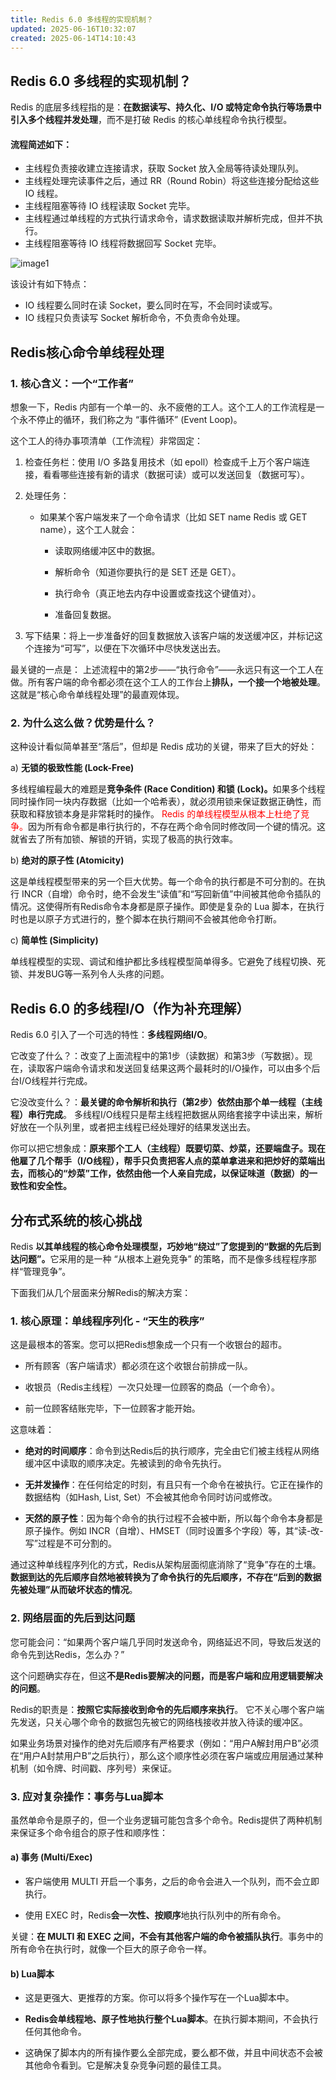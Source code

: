```yaml
---
title: Redis 6.0 多线程的实现机制？
updated: 2025-06-16T10:32:07
created: 2025-06-14T14:10:43
---
```


## Redis 6.0 多线程的实现机制？
Redis 的底层多线程指的是：**在数据读写、持久化、I/O 或特定命令执行等场景中引入多个线程并发处理**，而不是打破 Redis 的核心单线程命令执行模型。
#### 流程简述如下：
- 主线程负责接收建立连接请求，获取 Socket 放入全局等待读处理队列。
- 主线程处理完读事件之后，通过 RR（Round Robin）将这些连接分配给这些 IO 线程。
- 主线程阻塞等待 IO 线程读取 Socket 完毕。
- 主线程通过单线程的方式执行请求命令，请求数据读取并解析完成，但并不执行。
- 主线程阻塞等待 IO 线程将数据回写 Socket 完毕。

![image1](../../resources/79b47a25358141a39b772409192a977c.jpg)

该设计有如下特点：
- IO 线程要么同时在读 Socket，要么同时在写，不会同时读或写。
- IO 线程只负责读写 Socket 解析命令，不负责命令处理。

## Redis核心命令单线程处理
### 1. 核心含义：一个“工作者”
想象一下，Redis 内部有一个单一的、永不疲倦的工人。这个工人的工作流程是一个永不停止的循环，我们称之为 “事件循环” (Event Loop)。

这个工人的待办事项清单（工作流程）非常固定：

1. 检查任务栏：使用 I/O 多路复用技术（如 epoll）检查成千上万个客户端连接，看看哪些连接有新的请求（数据可读）或可以发送回复（数据可写）。

2. 处理任务：

    - 如果某个客户端发来了一个命令请求（比如 SET name Redis 或 GET name），这个工人就会：

        - 读取网络缓冲区中的数据。

        - 解析命令（知道你要执行的是 SET 还是 GET）。

        - 执行命令（真正地去内存中设置或查找这个键值对）。

        - 准备回复数据。

3. 写下结果：将上一步准备好的回复数据放入该客户端的发送缓冲区，并标记这个连接为“可写”，以便在下次循环中尽快发送出去。

最关键的一点是： 上述流程中的第2步——“执行命令”——永远只有这一个工人在做。所有客户端的命令都必须在这个工人的工作台上<b>排队，一个接一个地被处理</b>。这就是“核心命令单线程处理”的最直观体现。

### 2. 为什么这么做？优势是什么？
这种设计看似简单甚至“落后”，但却是 Redis 成功的关键，带来了巨大的好处：

a) <b>无锁的极致性能 (Lock-Free)</b>

多线程编程最大的难题是<b>竞争条件 (Race Condition) 和锁 (Lock)。</b>如果多个线程同时操作同一块内存数据（比如一个哈希表），就必须用锁来保证数据正确性，而获取和释放锁本身是非常耗时的操作。
<font style = "color:red">Redis 的单线程模型从根本上杜绝了竞争。</font>因为所有命令都是串行执行的，不存在两个命令同时修改同一个键的情况。这就省去了所有加锁、解锁的开销，实现了极高的执行效率。

b) <b>绝对的原子性 (Atomicity)</b>

这是单线程模型带来的另一个巨大优势。每一个命令的执行都是不可分割的。在执行 INCR（自增）命令时，绝不会发生“读值”和“写回新值”中间被其他命令插队的情况。这使得所有Redis命令本身都是原子操作。即使是复杂的 Lua 脚本，在执行时也是以原子方式进行的，整个脚本在执行期间不会被其他命令打断。

c) <b>简单性 (Simplicity)</b>

单线程模型的实现、调试和维护都比多线程模型简单得多。它避免了线程切换、死锁、并发BUG等一系列令人头疼的问题。

## Redis 6.0 的多线程I/O（作为补充理解）
Redis 6.0 引入了一个可选的特性：**多线程网络I/O**。

它改变了什么？：改变了上面流程中的第1步（读数据）和第3步（写数据）。现在，读取客户端命令请求和发送回复结果这两个最耗时的I/O操作，可以由多个后台I/O线程并行完成。

它没改变什么？：**最关键的命令解析和执行（第2步）依然由那个单一线程（主线程）串行完成**。 多线程I/O线程只是帮主线程把数据从网络套接字中读出来，解析好放在一个队列里，或者把主线程已经处理好的结果发送出去。

你可以把它想象成：<b>原来那个工人（主线程）既要切菜、炒菜，还要端盘子。现在他雇了几个帮手（I/O线程），帮手只负责把客人点的菜单拿进来和把炒好的菜端出去，而核心的“炒菜”工作，依然由他一个人亲自完成，以保证味道（数据）的一致性和安全性。</b>

## 分布式系统的核心挑战
Redis <b>以其单线程的核心命令处理模型，巧妙地“绕过”了您提到的“数据的先后到达问题”。</b>它采用的是一种 “从根本上避免竞争” 的策略，而不是像多线程程序那样“管理竞争”。

下面我们从几个层面来分解Redis的解决方案：

### 1. 核心原理：单线程序列化 - “天生的秩序”
这是最根本的答案。您可以把Redis想象成一个只有一个收银台的超市。

- 所有顾客（客户端请求）都必须在这个收银台前排成一队。

- 收银员（Redis主线程）一次只处理一位顾客的商品（一个命令）。

- 前一位顾客结账完毕，下一位顾客才能开始。

这意味着：

- **绝对的时间顺序**：命令到达Redis后的执行顺序，完全由它们被主线程从网络缓冲区中读取的顺序决定。先被读到的命令先执行。

- **无并发操作**：在任何给定的时刻，有且只有一个命令在被执行。它正在操作的数据结构（如Hash, List, Set）不会被其他命令同时访问或修改。

- **天然的原子性**：因为每个命令的执行过程不会被中断，所以每个命令本身都是原子操作。例如 INCR（自增）、HMSET（同时设置多个字段）等，其“读-改-写”过程是不可分割的。

通过这种单线程序列化的方式，Redis从架构层面彻底消除了“竞争”存在的土壤。**数据到达的先后顺序自然地被转换为了命令执行的先后顺序，不存在“后到的数据先被处理”从而破坏状态的情况**。

### 2. 网络层面的先后到达问题
您可能会问：“如果两个客户端几乎同时发送命令，网络延迟不同，导致后发送的命令先到达Redis，怎么办？”

这个问题确实存在，但这**不是Redis要解决的问题，而是客户端和应用逻辑要解决的问题**。

Redis的职责是：<b>按照它实际接收到命令的先后顺序来执行</b>。 它不关心哪个客户端先发送，只关心哪个命令的数据包先被它的网络栈接收并放入待读的缓冲区。

如果业务场景对操作的绝对先后顺序有严格要求（例如：“用户A解封用户B”必须在“用户A封禁用户B”之后执行），那么这个顺序性必须在客户端或应用层通过某种机制（如令牌、时间戳、序列号）来保证。

### 3. 应对复杂操作：事务与Lua脚本
虽然单命令是原子的，但一个业务逻辑可能包含多个命令。Redis提供了两种机制来保证多个命令组合的原子性和顺序性：

#### a) 事务 (Multi/Exec)

- 客户端使用 MULTI 开启一个事务，之后的命令会进入一个队列，而不会立即执行。

- 使用 EXEC 时，Redis**会一次性、按顺序**地执行队列中的所有命令。

关键：<b>在 MULTI 和 EXEC 之间，不会有其他客户端的命令被插队执行</b>。事务中的所有命令在执行时，就像一个巨大的原子命令一样。

#### b) Lua脚本

- 这是更强大、更推荐的方案。你可以将多个操作写在一个Lua脚本中。

- <b>Redis会单线程地、原子性地执行整个Lua脚本</b>。在执行脚本期间，不会执行任何其他命令。

- 这确保了脚本内的所有操作要么全部完成，要么都不做，并且中间状态不会被其他命令看到。它是解决复杂竞争问题的最佳工具。